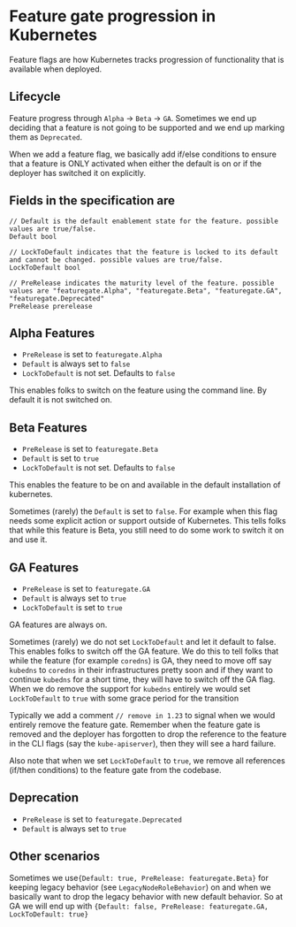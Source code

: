 # Feature gate progression in Kubernetes

Feature flags are how Kubernetes tracks progression of functionality that is available when deployed.

## Lifecycle

Feature progress through `Alpha` -> `Beta` -> `GA`. Sometimes we end up deciding that a feature is not going to be supported and we end up marking them as `Deprecated`.

When we add a feature flag, we basically add if/else conditions to ensure that a feature is ONLY activated when either the default is on or if the deployer has switched it on explicitly.

## Fields in the specification are
	// Default is the default enablement state for the feature. possible values are true/false.
	Default bool
	
    // LockToDefault indicates that the feature is locked to its default and cannot be changed. possible values are true/false.
	LockToDefault bool
	
    // PreRelease indicates the maturity level of the feature. possible values are "featuregate.Alpha", "featuregate.Beta", "featuregate.GA", "featuregate.Deprecated"
	PreRelease prerelease


## Alpha Features

* `PreRelease` is set to `featuregate.Alpha`
* `Default` is always set to `false`
* `LockToDefault` is not set. Defaults to `false`

This enables folks to switch on the feature using the command line. By default it is not switched on.

## Beta Features

* `PreRelease` is set to `featuregate.Beta`
* `Default` is set to `true`
* `LockToDefault` is not set. Defaults to `false`

This enables the feature to be on and available in the default installation of kubernetes. 

Sometimes (rarely) the `Default` is set to `false`. For example when this flag needs some explicit action or support outside of Kubernetes. This tells folks that while this feature is Beta, you still need to do some work to switch it on and use it.

## GA Features

* `PreRelease` is set to `featuregate.GA`
* `Default` is always set to `true`
* `LockToDefault` is set to `true`

GA features are always on. 

Sometimes (rarely) we do not set `LockToDefault` and let it default to false. This enables folks to switch off the GA feature. We do this to tell folks that while the feature (for example `coredns`) is GA, they need to move off say `kubedns` to `coredns` in their infrastructures pretty soon and if they want to continue `kubedns` for a short time, they will have to switch off the GA flag. When we do remove the support for `kubedns` entirely we would set `LockToDefault` to `true` with some grace period for the transition


Typically we add a comment `// remove in 1.23` to signal when we would entirely remove the feature gate. Remember when the feature gate is removed and the deployer has forgotten to drop the reference to the feature in the CLI flags (say the `kube-apiserver`), then they will see a hard failure. 

Also note that when we set `LockToDefault` to `true`, we remove all references (if/then conditions) to the feature gate from the codebase. 

## Deprecation

* `PreRelease` is set to `featuregate.Deprecated`
* `Default` is always set to `true`

## Other scenarios

Sometimes we use`{Default: true, PreRelease: featuregate.Beta}` for keeping legacy behavior (see `LegacyNodeRoleBehavior`) on and when we basically want to drop the legacy behavior with new default behavior. So at GA we will end up with `{Default: false, PreRelease: featuregate.GA, LockToDefault: true}`
